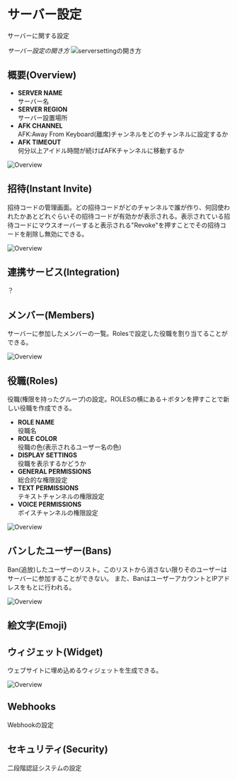 # サーバー設定

サーバーに関する設定

_サーバー設定の開き方_ ![serversettingの開き方](./img/serversetting.gif)

## 概要(Overview)

- **SERVER NAME**<br>
  サーバー名
- **SERVER REGION**<br>
  サーバー設置場所
- **AFK CHANNEL**<br>
  AFK:Away From Keyboard(離席)チャンネルをどのチャンネルに設定するか
- **AFK TIMEOUT**<br>
  何分以上アイドル時間が続けばAFKチャンネルに移動するか

![Overview](./img/overview.png)

## 招待(Instant Invite)

招待コードの管理画面。どの招待コードがどのチャンネルで誰が作り、何回使われたかあとどれぐらいその招待コードが有効かが表示される。表示されている招待コードにマウスオーバーすると表示される"Revoke"を押すことでその招待コードを削除し無効にできる。

![Overview](./img/instantinvite.png)

## 連携サービス(Integration)

？


## メンバー(Members)

サーバーに参加したメンバーの一覧。Rolesで設定した役職を割り当てることができる。

![Overview](./img/members.png)

## 役職(Roles)

役職(権限を持ったグループ)の設定。ROLESの横にある＋ボタンを押すことで新しい役職を作成できる。

- **ROLE NAME**<br>
  役職名
- **ROLE COLOR**<br>
  役職の色(表示されるユーザー名の色)
- **DISPLAY SETTINGS**<br>
  役職を表示するかどうか
- **GENERAL PERMISSIONS**<br>
  総合的な権限設定
- **TEXT PERMISSIONS**<br>
  テキストチャンネルの権限設定
- **VOICE PERMISSIONS**<br>
  ボイスチャンネルの権限設定

![Overview](./img/roles.png)

## バンしたユーザー(Bans)

Ban(追放)したユーザーのリスト。このリストから消さない限りそのユーザーはサーバーに参加することができない。 また、BanはユーザーアカウントとIPアドレスをもとに行われる。

![Overview](./img/bans.png)

## 絵文字(Emoji)

## ウィジェット(Widget)

ウェブサイトに埋め込めるウィジェットを生成できる。

![Overview](./img/widget.png)

## Webhooks
Webhookの設定

## セキュリティ(Security)
二段階認証システムの設定
